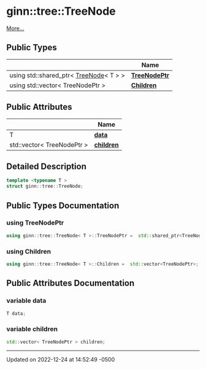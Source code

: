 # ginn::tree::TreeNode


 [More...](#detailed-description)

## Public Types

|                | Name           |
| -------------- | -------------- |
| using std::shared_ptr< [TreeNode](api/Classes/structginn_1_1tree_1_1_tree_node.md)< T > > | **[TreeNodePtr](api/Classes/structginn_1_1tree_1_1_tree_node.md#using-treenodeptr)**  |
| using std::vector< TreeNodePtr > | **[Children](api/Classes/structginn_1_1tree_1_1_tree_node.md#using-children)**  |

## Public Attributes

|                | Name           |
| -------------- | -------------- |
| T | **[data](api/Classes/structginn_1_1tree_1_1_tree_node.md#variable-data)**  |
| std::vector< TreeNodePtr > | **[children](api/Classes/structginn_1_1tree_1_1_tree_node.md#variable-children)**  |

## Detailed Description

```cpp
template <typename T >
struct ginn::tree::TreeNode;
```

## Public Types Documentation

### using TreeNodePtr

```cpp
using ginn::tree::TreeNode< T >::TreeNodePtr =  std::shared_ptr<TreeNode<T> >;
```


### using Children

```cpp
using ginn::tree::TreeNode< T >::Children =  std::vector<TreeNodePtr>;
```


## Public Attributes Documentation

### variable data

```cpp
T data;
```


### variable children

```cpp
std::vector< TreeNodePtr > children;
```


-------------------------------

Updated on 2022-12-24 at 14:52:49 -0500